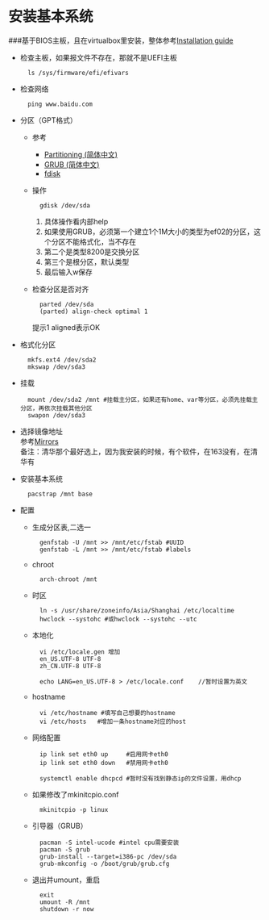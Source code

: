 # 安装基本系统
###基于BIOS主板，且在virtualbox里安装，整体参考[Installation guide](https://wiki.archlinux.org/index.php/Installation_guide)
* 检查主板，如果报文件不存在，那就不是UEFI主板

        ls /sys/firmware/efi/efivars
* 检查网络

        ping www.baidu.com
* 分区（GPT格式） 
    * 参考  
        * [Partitioning (简体中文)](https://wiki.archlinux.org/index.php/Partitioning_(%E7%AE%80%E4%BD%93%E4%B8%AD%E6%96%87)#.E9.80.89.E6.8B.A9GPT_.E8.BF.98.E6.98.AF_MBR)
        * [GRUB (简体中文)](https://wiki.archlinux.org/index.php/GRUB_(%E7%AE%80%E4%BD%93%E4%B8%AD%E6%96%87))
        * [fdisk](https://wiki.archlinux.org/index.php/Fdisk#gdisk)  
    * 操作

            gdisk /dev/sda  
        1. 具体操作看内部help
        2. 如果使用GRUB，必须第一个建立1个1M大小的类型为ef02的分区，这个分区不能格式化，当不存在  
        2. 第二个是类型8200是交换分区  
        2. 第三个是根分区，默认类型
        3. 最后输入w保存
    * 检查分区是否对齐
        
            parted /dev/sda
            (parted) align-check optimal 1
        提示1 aligned表示OK
* 格式化分区
        
        mkfs.ext4 /dev/sda2
        mkswap /dev/sda3
* 挂载
    
        mount /dev/sda2 /mnt #挂载主分区，如果还有home、var等分区，必须先挂载主分区，再依次挂载其他分区
        swapon /dev/sda3
* 选择镜像地址  
    参考[Mirrors](https://wiki.archlinux.org/index.php/Mirrors_(%E7%AE%80%E4%BD%93%E4%B8%AD%E6%96%87))  
    备注：清华那个最好选上，因为我安装的时候，有个软件，在163没有，在清华有
* 安装基本系统
    
        pacstrap /mnt base
* 配置
    * 生成分区表,二选一
        
            genfstab -U /mnt >> /mnt/etc/fstab #UUID
            genfstab -L /mnt >> /mnt/etc/fstab #labels
    * chroot
            
            arch-chroot /mnt
    * 时区
        
            ln -s /usr/share/zoneinfo/Asia/Shanghai /etc/localtime
            hwclock --systohc #或hwclock --systohc --utc
    * 本地化
            
            vi /etc/locale.gen 增加
            en_US.UTF-8 UTF-8
            zh_CN.UTF-8 UTF-8

            echo LANG=en_US.UTF-8 > /etc/locale.conf    //暂时设置为英文
    * hostname
        
            vi /etc/hostname #填写自己想要的hostname
            vi /etc/hosts   #增加一条hostname对应的host
    * 网络配置
            
            ip link set eth0 up     #启用网卡eth0
            ip link set eth0 down   #禁用网卡eth0
        
            systemctl enable dhcpcd #暂时没有找到静态ip的文件设置，用dhcp
    * 如果修改了mkinitcpio.conf
        
            mkinitcpio -p linux
    * 引导器（GRUB）

            pacman -S intel-ucode #intel cpu需要安装
            pacman -S grub
            grub-install --target=i386-pc /dev/sda
            grub-mkconfig -o /boot/grub/grub.cfg
    * 退出并umount，重启
        
            exit
            umount -R /mnt
            shutdown -r now
